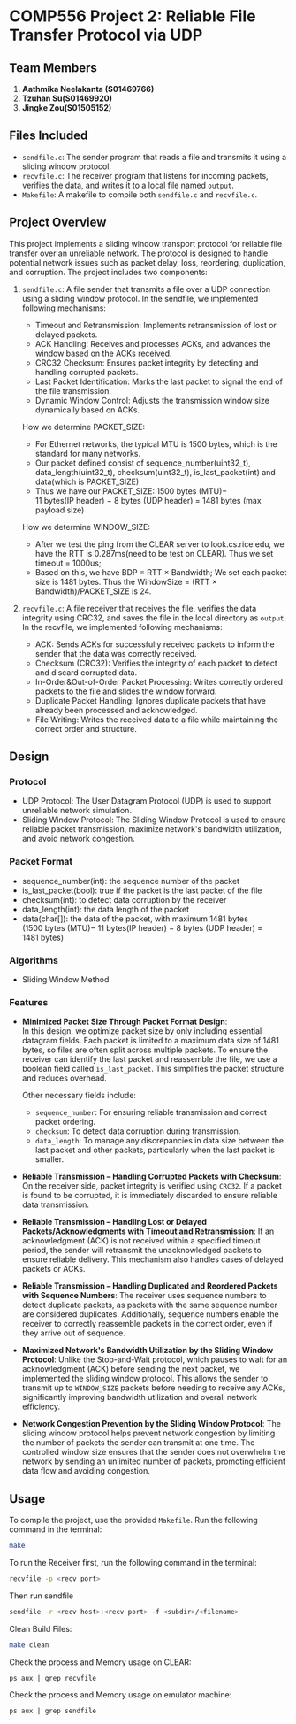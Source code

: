 # COMP556 Project 2: Reliable File Transfer Protocol via UDP

## Team Members

1. **Aathmika Neelakanta (S01469766)** 
2. **Tzuhan Su(S01469920)**
3. **Jingke Zou(S01505152)**

## Files Included

- `sendfile.c`: The sender program that reads a file and transmits it using a sliding window protocol.
- `recvfile.c`: The receiver program that listens for incoming packets, verifies the data, and writes it to a local file named `output`.
- `Makefile`: A makefile to compile both `sendfile.c` and `recvfile.c`.

## Project Overview

This project implements a sliding window transport protocol for reliable file transfer over an unreliable network. The protocol is designed to handle potential network issues such as packet delay, loss, reordering, duplication, and corruption. The project includes two components:

1. `sendfile.c`: A file sender that transmits a file over a UDP connection using a sliding window protocol. In the sendfile, we implemented following mechanisms:
    - Timeout and Retransmission: Implements retransmission of lost or delayed packets.
    - ACK Handling: Receives and processes ACKs, and advances the window based on the ACKs received.
    - CRC32 Checksum: Ensures packet integrity by detecting and handling corrupted packets.
    - Last Packet Identification: Marks the last packet to signal the end of the file transmission.
    - Dynamic Window Control: Adjusts the transmission window size dynamically based on ACKs.

    How we determine PACKET_SIZE:
    - For Ethernet networks, the typical MTU is 1500 bytes, which is the standard for many networks.
    - Our packet defined consist of sequence_number(uint32_t), data_length(uint32_t), checksum(uint32_t), is_last_packet(int) and data(which is PACKET_SIZE)
    - Thus we have our PACKET_SIZE: 1500 bytes (MTU)− 11 bytes(IP header) − 8 bytes (UDP header) = 1481 bytes (max payload size)

    How we determine WINDOW_SIZE:
    - After we test the ping from the CLEAR server to look.cs.rice.edu, we have the RTT is 0.287ms(need to be test on CLEAR). Thus we set timeout = 1000us;
    - Based on this, we have BDP = RTT × Bandwidth; We set each packet size is 1481 bytes. Thus the WindowSize = (RTT × Bandwidth)/PACKET_SIZE  is 24.


2. `recvfile.c`: A file receiver that receives the file, verifies the data integrity using CRC32, and saves the file in the local directory as `output`. In the recvfile, we implemented following mechanisms:
    - ACK: Sends ACKs for successfully received packets to inform the sender that the data was correctly received.
    - Checksum (CRC32): Verifies the integrity of each packet to detect and discard corrupted data.
    - In-Order&Out-of-Order Packet Processing: Writes correctly ordered packets to the file and slides the window forward.
    - Duplicate Packet Handling: Ignores duplicate packets that have already been processed and acknowledged.
    - File Writing: Writes the received data to a file while maintaining the correct order and structure.

## Design
### Protocol

- UDP Protocol: The User Datagram Protocol (UDP) is used to support unreliable network simulation.
- Sliding Window Protocol: The Sliding Window Protocol is used to ensure reliable packet transmission, maximize network's bandwidth utilization, and avoid network congestion.

### Packet Format
- sequence_number(int): the sequence number of the packet
- is_last_packet(bool): true if the packet is the last packet of the file
- checksum(int): to detect data corruption by the receiver
- data_length(int): the data length of the packet
- data(char[]): the data of the packet, with maximum 1481 bytes (1500 bytes (MTU)− 11 bytes(IP header) − 8 bytes (UDP header) = 1481 bytes)

### Algorithms
- Sliding Window Method

### Features
- **Minimized Packet Size Through Packet Format Design**:  
In this design, we optimize packet size by only including essential datagram fields. Each packet is limited to a maximum data size of 1481 bytes, so files are often split across multiple packets. To ensure the receiver can identify the last packet and reassemble the file, we use a boolean field called `is_last_packet`. This simplifies the packet structure and reduces overhead.

  Other necessary fields include:
  - `sequence_number`: For ensuring reliable transmission and correct packet ordering.
  - `checksum`: To detect data corruption during transmission.
  - `data_length`: To manage any discrepancies in data size between the last packet and other packets, particularly when the last packet is smaller.

- **Reliable Transmission – Handling Corrupted Packets with Checksum**: On the receiver side, packet integrity is verified using `CRC32`. If a packet is found to be corrupted, it is immediately discarded to ensure reliable data transmission.
- **Reliable Transmission – Handling Lost or Delayed Packets/Acknowledgments with Timeout and Retransmission**: If an acknowledgment (ACK) is not received within a specified timeout period, the sender will retransmit the unacknowledged packets to ensure reliable delivery. This mechanism also handles cases of delayed packets or ACKs.
- **Reliable Transmission – Handling Duplicated and Reordered Packets with Sequence Numbers**: The receiver uses sequence numbers to detect duplicate packets, as packets with the same sequence number are considered duplicates. Additionally, sequence numbers enable the receiver to correctly reassemble packets in the correct order, even if they arrive out of sequence.
- **Maximized Network's Bandwidth Utilization by the Sliding Window Protocol**: Unlike the Stop-and-Wait protocol, which pauses to wait for an acknowledgment (ACK) before sending the next packet, we implemented the sliding window protocol. This allows the sender to transmit up to `WINDOW_SIZE` packets before needing to receive any ACKs, significantly improving bandwidth utilization and overall network efficiency.

- **Network Congestion Prevention by the Sliding Window Protocol**: The sliding window protocol helps prevent network congestion by limiting the number of packets the sender can transmit at one time. The controlled window size ensures that the sender does not overwhelm the network by sending an unlimited number of packets, promoting efficient data flow and avoiding congestion.

## Usage

To compile the project, use the provided `Makefile`. Run the following command in the terminal:

```bash
make
```

To run the Receiver first, run the following command in the terminal:
```bash
recvfile -p <recv port>
```

Then run sendfile
```bash
sendfile -r <recv host>:<recv port> -f <subdir>/<filename>
```

Clean Build Files:
```bash
make clean
```

Check the process and Memory usage  on CLEAR:
```
ps aux | grep recvfile
```

Check the process and Memory usage  on emulator machine:
```
ps aux | grep sendfile
```
